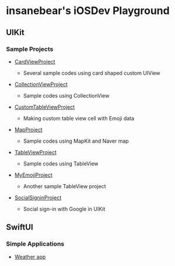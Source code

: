 # insanebear's iOSDev Playground

## UIKit
### Sample Projects
- [CardViewProject](https://github.com/insanebear/iOSDev/tree/main/UIKit/CardViewProject)

  - Several sample codes using card shaped custom UIView

- [CollectionViewProject](https://github.com/insanebear/iOSDev/tree/main/UIKit/CollectionViewProject)

  - Sample codes using CollectionView

- [CustomTableViewProject](https://github.com/insanebear/iOSDev/tree/main/UIKit/CustomTableViewProject)

  - Making custom table view cell with Emoji data

- [MapProject](https://github.com/insanebear/iOSDev/tree/main/UIKit/MapProject)

  - Sample codes using MapKit and Naver map

- [TableViewProject](https://github.com/insanebear/iOSDev/tree/main/UIKit/TableViewProject)

  - Sample codes using TableView

- [MyEmojiProject](https://github.com/insanebear/iOSDev/tree/main/UIKit/MyEmojiProject)

  - Another sample TableView project

- [SocialSigninProject](https://github.com/insanebear/iOSDev/tree/main/UIKit/SocialSigninProject)

  - Social sign-in with Google in UIKit



## SwiftUI

### Simple Applications
- [Weather app](https://github.com/insanebear/iOSDev/tree/main/SwiftUI/Weather)
